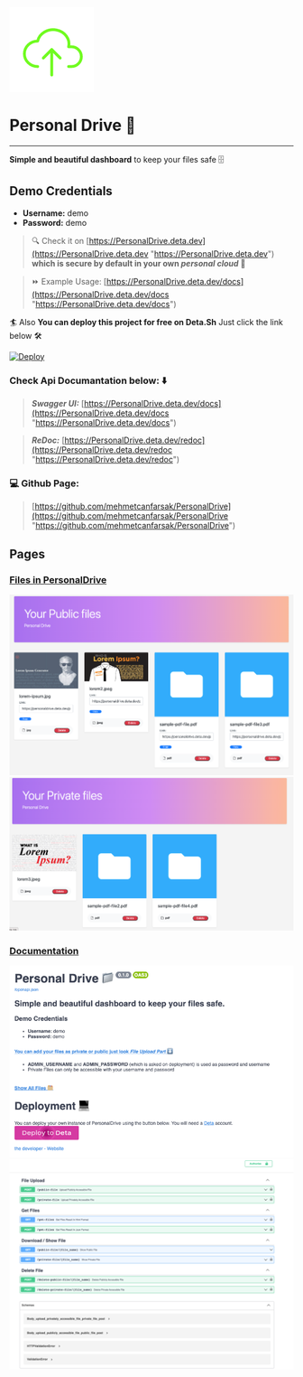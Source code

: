 ![Logo](static/mstile-150.png)
# Personal Drive 📁
- - -
**Simple and beautiful dashboard** to keep your files safe 🗄️
## Demo Credentials  
* **Username:** demo
* **Password:** demo


> 🔍 Check it on [https://PersonalDrive.deta.dev](https://PersonalDrive.deta.dev "https://PersonalDrive.deta.dev")  **which is secure by default in your own _personal cloud_  🔐**

> ⏩ Example Usage:  [https://PersonalDrive.deta.dev/docs](https://PersonalDrive.deta.dev/docs "https://PersonalDrive.deta.dev/docs")



🏄 Also **You can deploy this project for free on Deta.Sh** Just click the link below 🛠️

[![Deploy](https://button.deta.dev/1/svg)](https://go.deta.dev/deploy?repo=https://github.com/ecalose/PersonalDrive)

### Check Api Documantation below: ⬇️
> **_Swagger UI:_**  [https://PersonalDrive.deta.dev/docs](https://PersonalDrive.deta.dev/docs "https://PersonalDrive.deta.dev/docs")

> **_ReDoc:_** [https://PersonalDrive.deta.dev/redoc](https://PersonalDrive.deta.dev/redoc "https://PersonalDrive.deta.dev/redoc")

### 💻 Github Page: 

> [https://github.com/mehmetcanfarsak/PersonalDrive](https://github.com/mehmetcanfarsak/PersonalDrive "https://github.com/mehmetcanfarsak/PersonalDrive")
 

## Pages
### [Files in PersonalDrive](https://personaldrive.deta.dev/get-files)
![public files](static/img_1.png)
![private files](static/img_2.png)

### [Documentation](https://personaldrive.deta.dev/docs)
![introduction](static/img_3.png)
![details](static/img_4.png)
